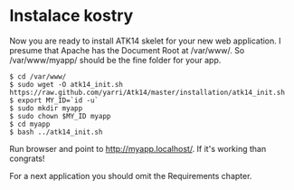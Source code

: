 Instalace kostry
================

Now you are ready to install ATK14 skelet for your new web application. I presume that Apache has the Document Root at /var/www/. So /var/www/myapp/ should be the fine folder for your app.

	$ cd /var/www/
	$ sudo wget -O atk14_init.sh https://raw.github.com/yarri/Atk14/master/installation/atk14_init.sh
	$ export MY_ID=`id -u`
	$ sudo mkdir myapp
	$ sudo chown $MY_ID myapp
	$ cd myapp
	$ bash ../atk14_init.sh

Run browser and point to http://myapp.localhost/. If it's working than congrats!

For a next application you should omit the Requirements chapter.
